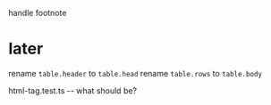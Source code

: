 handle footnote

# later

rename `table.header` to `table.head`
rename `table.rows` to `table.body`

html-tag.test.ts -- what should be?
